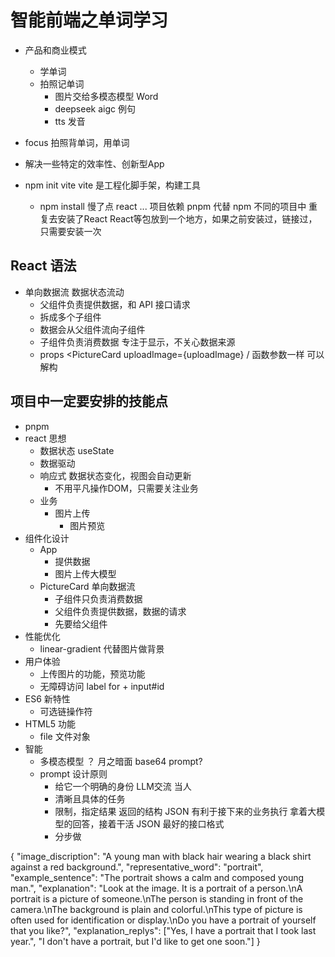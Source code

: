 # 智能前端之单词学习

- 产品和商业模式
  - 学单词
  - 拍照记单词
    - 图片交给多模态模型 Word
    - deepseek aigc 例句
    - tts 发音
- focus
  拍照背单词，用单词
- 解决一些特定的效率性、创新型App

- npm init vite
  vite 是工程化脚手架，构建工具
  - npm install 慢了点
  react ... 项目依赖
  pnpm 代替 npm
  不同的项目中 重复去安装了React
  React等包放到一个地方，如果之前安装过，链接过，只需要安装一次

## React 语法

- 单向数据流
  数据状态流动
  - 父组件负责提供数据，和 API 接口请求
  - 拆成多个子组件
  - 数据会从父组件流向子组件
  - 子组件负责消费数据 专注于显示，不关心数据来源
  - props
    <PictureCard
      uploadImage={uploadImage}
    /
    函数参数一样 可以解构

## 项目中一定要安排的技能点

- pnpm
- react 思想
  - 数据状态 useState
  - 数据驱动
  - 响应式 数据状态变化，视图会自动更新
    - 不用平凡操作DOM，只需要关注业务
  - 业务
    - 图片上传
      - 图片预览
- 组件化设计
  - App
    - 提供数据
    - 图片上传大模型
  - PictureCard
    单向数据流
    - 子组件只负责消费数据
    - 父组件负责提供数据，数据的请求
    - 先要给父组件
- 性能优化
  - linear-gradient 代替图片做背景
- 用户体验
  - 上传图片的功能，预览功能
  - 无障碍访问
    label for + input#id
- ES6 新特性
  - 可选链操作符
- HTML5 功能
  - file 文件对象
- 智能
  - 多模态模型
    ？ 月之暗面 base64
    prompt?
  - prompt 设计原则
    - 给它一个明确的身份 LLM交流 当人
    - 清晰且具体的任务
    - 限制，指定结果
      返回的结构 JSON
      有利于接下来的业务执行
      拿着大模型的回答，接着干活
      JSON 最好的接口格式
    - 分步做

{
  "image_discription": "A young man with black hair wearing a black shirt against a red background.",
  "representative_word": "portrait",
  "example_sentence": "The portrait shows a calm and composed young man.",
  "explanation": "Look at the image. It is a portrait of a person.\nA portrait is a picture of someone.\nThe person is standing in front of the camera.\nThe background is plain and colorful.\nThis type of picture is often used for identification or display.\nDo you have a portrait of yourself that you like?",
  "explanation_replys": ["Yes, I have a portrait that I took last year.", "I don't have a portrait, but I'd like to get one soon."]
}
